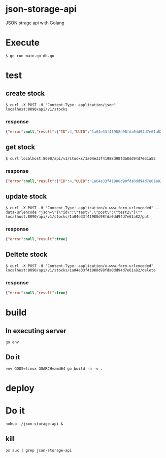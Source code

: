 # json-storage-api
JSON strage api with Golang

# Execute
```
$ go run main.go db.go
```

# test
## create stock
```
$ curl -X POST -H "Content-Type: application/json" localhost:8090/api/v1/stocks
```

### response
```json
{"error":null,"result":{"ID":4,"UUID":"1a04e33f41988d98fda0dd94d7e61a82","JSON":"{}"}}
```

## get stock
```
$ curl localhost:8090/api/v1/stocks/1a04e33f41988d98fda0dd94d7e61a82
```

### response
```json
{"error":null,"result":{"ID":4,"UUID":"1a04e33f41988d98fda0dd94d7e61a82","JSON":"{}"}}
```

## update stock
```
$ curl -X POST -H "Content-Type: application/x-www-form-urlencoded" --data-urlencode "json=\"{\"id\":\"test\",\"post\":\"test2\"}\"" localhost:8090/api/v1/stocks/1a04e33f41988d98fda0dd94d7e61a82/put
```

### response
```json
{"error":null,"result":true}
```

## Deltete stock
```
$ curl -X POST -H "Content-Type: application/x-www-form-urlencoded" localhost:8090/api/v1/stocks/1a04e33f41988d98fda0dd94d7e61a82/delete
```

### response
```json
{"error":null,"result":true}
```

# build
## In executing server
`go env`

## Do it
`env GOOS=linux GOARCH=amd64 go build -a -v .`

# deploy
# Do it
`nohup ./json-storage-api &`

## kill
`ps aux | grep json-storage-api`
